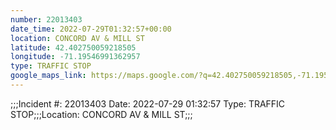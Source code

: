 ```yaml
---
number: 22013403
date_time: 2022-07-29T01:32:57+00:00
location: CONCORD AV & MILL ST
latitude: 42.402750059218505
longitude: -71.19546991362957
type: TRAFFIC STOP
google_maps_link: https://maps.google.com/?q=42.402750059218505,-71.19546991362957
---
```


;;;Incident #: 22013403  Date: 2022-07-29 01:32:57   Type: TRAFFIC STOP;;;Location: CONCORD AV & MILL ST;;;

